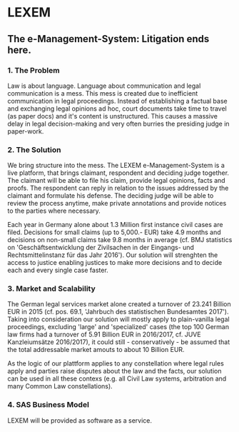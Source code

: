 # LEXEM
## The e-Management-System: Litigation ends here.
### 1. The Problem
Law is about language. Language about communication and legal communication is a mess. This mess is created due to inefficient communication in legal proceedings. Instead of establishing a factual base and exchanging legal opinions ad hoc, court documents take time to travel (as paper docs) and it's content is unstructured. This causes a massive delay in legal decision-making and very often burries the presiding judge in paper-work.
### 2. The Solution
We bring structure into the mess. The LEXEM e-Management-System is a live platform, that brings claimant, respondent and deciding judge together. The claimant will be able to file his claim, provide legal opinions, facts and proofs. The respondent can reply in relation to the issues addressed by the claimant and formulate his defense. The deciding judge will be able to review the process anytime, make private annotations and provide notices to the parties where necessary.

Each year in Germany alone about 1.3 Million first instance civil cases are filed. Decisions for small claims (up to 5,000.- EUR) take 4.9 months and decisions on non-small claims take 9.8 months in average (cf. BMJ statistics on 'Geschäftsentwicklung der Zivilsachen in der Eingangs- und Rechtsmittelinstanz für das Jahr 2016'). Our solution will strenghten the access to justice enabling justices to make more decisions and to decide each and every single case faster.
### 3. Market and Scalability
The German legal services market alone created a turnover of 23.241 Billion EUR in 2015 (cf. pos. 69.1, 'Jahrbuch des statistischen Bundesamtes 2017'). Taking into consideration our solution will mostly apply to plain-vanilla legal proceedings, excluding 'large' and 'specialized' cases (the top 100 German law firms had a turnover of 5.91 Billion EUR in 2016/2017, cf. JUVE Kanzleiumsätze 2016/2017), it could still - conservatively - be assumed that the total addressable market amouts to about 10 Billion EUR.


As the logic of our plattform applies to any constellation where legal rules apply and parties raise disputes about the law and the facts, our solution can be used in all these contexs (e.g. all Civil Law systems, arbitration and many Common Law constellations).
### 4. SAS Business Model
LEXEM will be provided as software as a service.

